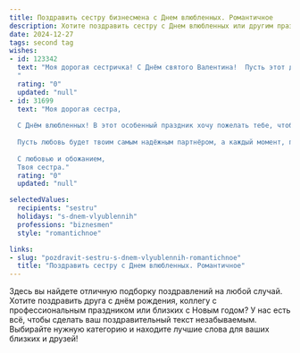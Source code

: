 ```yaml
---
title: Поздравить сестру бизнесмена с Днем влюбленных. Романтичное
description: Хотите поздравить сестру с Днем влюбленных или другим праздником? Наш ИИ создаст незабываемое поздравление, а вы обязательно выделитесь среди других.  
date: 2024-12-27
tags: second tag
wishes:
- id: 123342
  text: "Моя дорогая сестричка! С Днём святого Валентина!  Пусть этот день, полный любви и романтики, станет для тебя началом новой прекрасной главы, наполненной счастьем, нежностью и взаимными чувствами.  Твой острый ум и деловая хватка впечатляют, но сегодня пусть на первый план выйдет твоя женственность и очарование. Желаю тебе океана любви и безграничного счастья!  Целую крепко!
  "
  rating: "0"
  updated: "null"
- id: 31699
  text: "Моя дорогая сестра,
  
  С Днём влюбленных! В этот особенный праздник хочу пожелать тебе, чтобы каждый день был наполнен любовью и теплом. Пусть твоя жизнь, как блестящий бизнес-проект, приносит радость и вдохновение. Пусть вокруг тебя будут искренние чувства, поддержка и понимание, а успехи в делах сопутствуют твоему сердцу, чтобы ты могла разделить их с тем, кто по-настоящему тебя ценит.
  
  Пусть любовь будет твоим самым надёжным партнёром, а каждый момент, проведённый с близким, дарит счастье и гармонию. Желаю, чтобы в твоём сердце всегда царила романтика, а чувства были столь же яркими и успешными, как твои начинания.
  
  С любовью и обожанием,
  Твоя сестра."
  rating: "0"
  updated: "null"

selectedValues:
  recipients: "sestru"
  holidays: "s-dnem-vlyublennih"
  professions: "biznesmen"
  style: "romantichnoe"

links:
- slug: "pozdravit-sestru-s-dnem-vlyublennih-romantichnoe"
  title: "Поздравить сестру с Днем влюбленных. Романтичное"
---
```


Здесь вы найдете отличную подборку поздравлений на любой случай.
Хотите поздравить друга с днём рождения, коллегу с профессиональным праздником или близких с Новым годом? У нас есть всё, чтобы сделать ваш поздравительный текст незабываемым. Выбирайте нужную категорию и находите лучшие слова для ваших близких и друзей!
